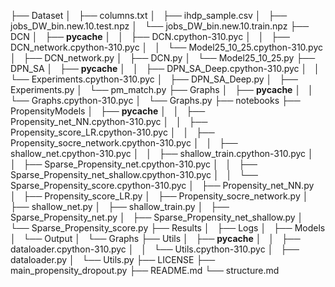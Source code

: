 ├── Dataset
│   ├── columns.txt
│   ├── ihdp_sample.csv
│   ├── jobs_DW_bin.new.10.test.npz
│   └── jobs_DW_bin.new.10.train.npz
├── DCN
│   ├── __pycache__
│   │   ├── DCN.cpython-310.pyc
│   │   ├── DCN_network.cpython-310.pyc
│   │   └── Model25_10_25.cpython-310.pyc
│   ├── DCN_network.py
│   ├── DCN.py
│   └── Model25_10_25.py
├── DPN_SA
│   ├── __pycache__
│   │   ├── DPN_SA_Deep.cpython-310.pyc
│   │   └── Experiments.cpython-310.pyc
│   ├── DPN_SA_Deep.py
│   ├── Experiments.py
│   └── pm_match.py
├── Graphs
│   ├── __pycache__
│   │   └── Graphs.cpython-310.pyc
│   └── Graphs.py
├── notebooks
├── PropensityModels
│   ├── __pycache__
│   │   ├── Propensity_net_NN.cpython-310.pyc
│   │   ├── Propensity_score_LR.cpython-310.pyc
│   │   ├── Propensity_socre_network.cpython-310.pyc
│   │   ├── shallow_net.cpython-310.pyc
│   │   ├── shallow_train.cpython-310.pyc
│   │   ├── Sparse_Propensity_net.cpython-310.pyc
│   │   ├── Sparse_Propensity_net_shallow.cpython-310.pyc
│   │   └── Sparse_Propensity_score.cpython-310.pyc
│   ├── Propensity_net_NN.py
│   ├── Propensity_score_LR.py
│   ├── Propensity_socre_network.py
│   ├── shallow_net.py
│   ├── shallow_train.py
│   ├── Sparse_Propensity_net.py
│   ├── Sparse_Propensity_net_shallow.py
│   └── Sparse_Propensity_score.py
├── Results
│   ├── Logs
│   ├── Models
│   └── Output
│       └── Graphs
├── Utils
│   ├── __pycache__
│   │   ├── dataloader.cpython-310.pyc
│   │   └── Utils.cpython-310.pyc
│   ├── dataloader.py
│   └── Utils.py
├── LICENSE
├── main_propensity_dropout.py
├── README.md
└── structure.md
